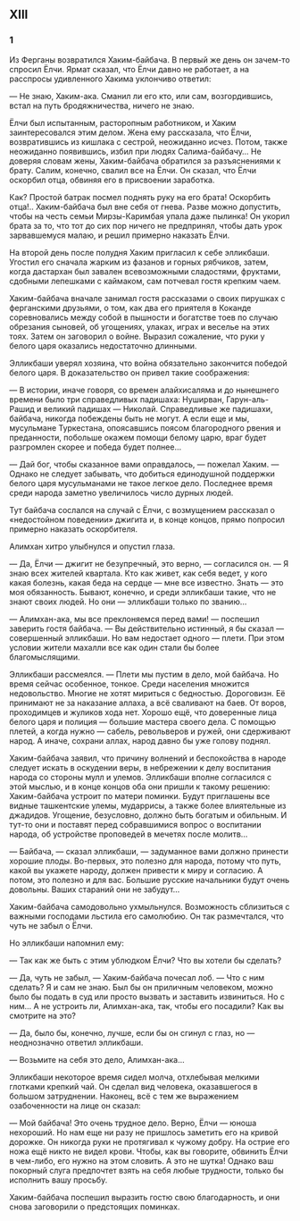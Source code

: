 ## XIII

### 1

Из Ферганы возвратился Хаким-байбача.
В первый же день он зачем-то спросил Ёлчи.
Ярмат сказал, что Ёлчи давно не работает, а на расспросы удивленного Хакима уклончиво ответил:

— Не знаю, Хаким-ака.
Сманил ли его кто, или сам, возгордившись, встал на путь бродяжничества, ничего не знаю.

Ёлчи был испытанным, расторопным работником, и Хаким заинтересовался этим делом.
Жена ему рассказала, что Ёлчи, возвратившись из кишлака с сестрой, неожиданно исчез.
Потом, также неожиданно появившись, избил при людях Салима-байбачу…
Не доверяя словам жены, Хаким-байбача обратился за разъяснениями к брату.
Салим, конечно, свалил все на Ёлчи.
Он сказал, что Ёлчи оскорбил отца, обвиняя его в присвоении заработка.

Как?
Простой батрак посмел поднять руку на его брата!
Оскорбить отца!..
Хаким-байбача был вне себя от гнева.
Разве можно допустить, чтобы на честь семьи Мирзы-Каримбая упала даже пылинка!
Он укорил брата за то, что тот до сих пор ничего не предпринял, чтобы дать урок зарвавшемуся малаю, и решил примерно наказать Ёлчи.

На второй день после полудня Хаким пригласил к себе элликбаши.
Угостил его сначала жарким из фазанов и горных рябчиков, затем, когда дастархан был завален всевозможными сладостями, фруктами, сдобными лепешками с каймаком, сам потчевал гостя крепким чаем.

Хаким-байбача вначале занимал гостя рассказами о своих пирушках с ферганскими друзьями, о том, как два его приятеля в Коканде соревновались между собой в пышности и богатстве тоев по случаю обрезания сыновей, об угощениях, улаках, играх и веселье на этих тоях.
Затем он заговорил о войне.
Выразил сожаление, что руки у белого царя оказались недостаточно длинными.

Элликбаши уверял хозяина, что война обязательно закончится победой белого царя.
В доказательство он привел такие соображения:

— В истории, иначе говоря, со времен алайхисаляма и до нынешнего времени было три справедливых падишаха: Нуширван, Гарун-аль-Рашид и великий падишах — Николай.
Справедливые же падишахи, байбача, никогда побеждены быть не могут.
А если еще и мы, мусульмане Туркестана, опоясавшись поясом благородного рвения и преданности, побольше окажем помощи белому царю, враг будет разгромлен скорее и победа будет полнее…

— Дай бог, чтобы сказанное вами оправдалось, — пожелал Хаким.
— Однако не следует забывать, что добиться единодушной поддержки белого царя мусульманами не такое легкое дело.
Последнее время среди народа заметно увеличилось число дурных людей.

Тут байбача сослался на случай с Ёлчи, с возмущением рассказал о «недостойном поведении» джигита и, в конце концов, прямо попросил примерно наказать оскорбителя.

Алимхан хитро улыбнулся и опустил глаза.

— Да, Ёлчи — джигит не безупречный, это верно, — согласился он.
— Я знаю всех жителей квартала.
Кто как живет, как себя ведет, у кого какая болезнь, какая беда на сердце — мне все известно.
Знать — это моя обязанность.
Бывают, конечно, и среди элликбаши такие, что не знают своих людей.
Но они — элликбаши только по званию…

— Алимхан-ака, мы все преклоняемся перед вами!
— поспешил заверить гостя байбача.
— Вы действительно истинный, я бы сказал — совершенный элликбаши.
Но вам недостает одного — плети.
При этом условии жители махалли все как один стали бы более благомыслящими.



Элликбаши рассмеялся.
— Плети мы пустим в дело, мой байбача.
Но время сейчас особенное, тонкое.
Среди населения множится недовольство.
Многие не хотят мириться с бедностью.
Дороговизн.
Её принимают не за наказание аллаха, а всё сваливают на баев.
От воров, проходимцев и жуликов хода нет.
Хорошо ещё, что доверенные лица белого царя и полиция — большие мастера своего дела.
С помощью плетей, а когда нужно — сабель, револьверов и ружей, они сдерживают народ.
А иначе, сохрани аллах, народ давно бы уже голову поднял.

Хаким-байбача заявил, что причину волнений и беспокойства в народе следует искать в оскудении веры, в небрежении к делу воспитания народа со стороны мулл и улемов.
Элликбаши вполне согласился с этой мыслью, и в конце концов оба они пришли к такому решению: Хаким-байбача устроит по матери поминки.
Будут приглашены все видные ташкентские улемы, мударрисы, а также более влиятельные из джадидов.
Угощение, безусловно, должно быть богатым и обильным.
И тут-то они и поставят перед собравшимися вопрос о воспитании народа, об устройстве проповедей в мечетях после молитв…

— Байбача, — сказал элликбаши, — задуманное вами должно принести хорошие плоды.
Во-первых, это полезно для народа, потому что путь, какой вы укажете народу, должен привести к миру и согласию.
А потом, это полезно и для вас.
Большие русские начальники будут очень довольны.
Ваших стараний они не забудут…

Хаким-байбача самодовольно ухмыльнулся.
Возможность сблизиться с важными господами льстила его самолюбию.
Он так размечтался, что чуть не забыл о Ёлчи.



Но элликбаши напомнил ему:

— Так как же быть с этим ублюдком Ёлчи?
Что вы хотели бы сделать?

— Да, чуть не забыл, — Хаким-байбача почесал лоб.
— Что с ним сделать?
Я и сам не знаю.
Был бы он приличным человеком, можно было бы подать в суд или просто вызвать и заставить извиниться.
Но с ним…
А не устроить ли, Алимхан-ака, так, чтобы его посадили?
Как вы смотрите на это?

— Да, было бы, конечно, лучше, если бы он сгинул с глаз, но — неоднозначно ответил элликбаши.

— Возьмите на себя это дело, Алимхан-ака...

Элликбаши некоторое время сидел молча, отхлебывая мелкими глотками крепкий чай.
Он сделал вид человека, оказавшегося в большом затруднении.
Наконец, всё с тем же выражением озабоченности на лице он сказал:

— Мой байбача!
Это очень трудное дело.
Верно, Ёлчи — юноша нехороший.
Но нам еще ни разу не пришлось заметить его на кривой дорожке.
Он никогда руки не протягивал к чужому добру.
На острие его ножа ещё никто не видел крови.
Чтобы, как вы говорите, обвинить Ёлчи в чем-либо, его нужно на этом словить.
А это не шутка!
Однако ваш покорный слуга предпочтет взять на себя любые трудности, только бы исполнить вашу просьбу.

Хаким-байбача поспешил выразить гостю свою благодарность, и они снова заговорили о предстоящих поминках.
